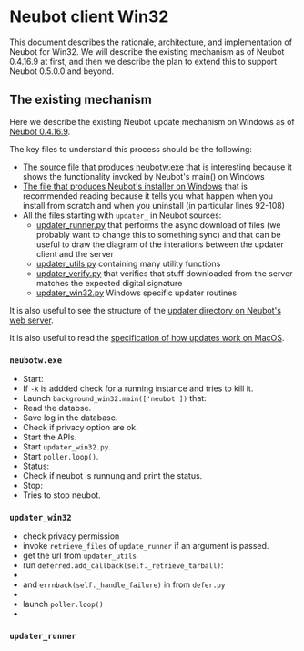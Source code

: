# Neubot client Win32

This document describes the rationale, architecture, and implementation
of Neubot for Win32. We will describe the existing mechanism as of Neubot
0.4.16.9 at first, and then we describe the plan to extend this to
support Neubot 0.5.0.0 and beyond.

## The existing mechanism

Here we describe the existing Neubot update mechanism on Windows
as of [Neubot 0.4.16.9](https://github.com/neubot/neubot/tree/0.4.16.9).

The key files to understand this process should be the following:

* [The source file that produces neubotw.exe](https://github.com/neubot/neubot_win32/blob/0.4.16.9/Win32/neubotw) that is interesting because it shows the functionality invoked by Neubot's main() on Windows
* [The file that produces Neubot's installer on Windows](https://github.com/neubot/neubot_win32/blob/0.4.16.9/Win32/neubot.nsi.in) that is recommended reading because it tells you what happen when you install from scratch and when you uninstall (in particular lines 92-108)
* All the files starting with `updater_` in Neubot sources:
  * [updater_runner.py](https://github.com/neubot/neubot/blob/0.4.16.9/neubot/updater_runner.py) that performs the async download of files (we probably want to change this to something sync) and that can be useful to draw the diagram of the interations between the updater client and the server
  * [updater_utils.py](https://github.com/neubot/neubot/blob/0.4.16.9/neubot/updater_utils.py) containing many utility functions
  * [updater_verify.py](https://github.com/neubot/neubot/blob/0.4.16.9/neubot/updater_verify.py) that verifies that stuff downloaded from the server matches the expected digital signature
  * [updater_win32.py](https://github.com/neubot/neubot/blob/0.4.16.9/neubot/updater_win32.py) Windows specific updater routines

It is also useful to see the structure of the [updater directory on Neubot's web server](http://releases.neubot.org/updates/win32/).

It is also useful to read the [specification of how updates work on MacOS](https://github.com/neubot/neubot/blob/0.4.16.9/doc/neubot/updater/unix.txt).


### `neubotw.exe`

* Start: 
 * If `-k` is addded check for a running instance and tries to kill it.
 * Launch `background_win32.main(['neubot'])` that:
  * Read the databse.
  * Save log in the database.
  * Check if privacy option are ok.
  * Start the APIs.
  * Start `updater_win32.py`.
  * Start `poller.loop()`.
* Status:
 * Check if neubot is runnung and print the status.
* Stop: 
 * Tries to stop neubot.


### `updater_win32`

* check privacy permission
* invoke `retrieve_files` of `update_runner` if an argument is passed.
 * get the url from `updater_utils`
 * run `deferred.add_callback(self._retrieve_tarball)`:
  * 
 * and `errnback(self._handle_failure)` in from `defer.py`
 * 
* launch `poller.loop()`
* 
### `updater_runner`




